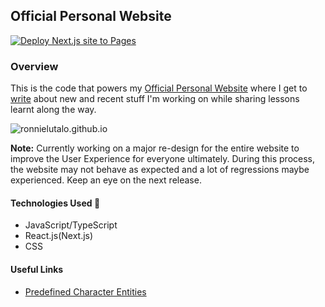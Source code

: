 ## Official Personal Website

[![Deploy Next.js site to Pages](https://github.com/RonnieLutalo/ronnielutalo.github.io/actions/workflows/nextjs-deployment.yml/badge.svg)](https://github.com/RonnieLutalo/ronnielutalo.github.io/actions/workflows/nextjs-deployment.yml)

### Overview

This is the code that powers my [Official Personal Website](https://ronnielutalo.github.io/blog/) where I get to [write](https://ronnielutalo.github.io/blog/) about new and recent stuff I'm working on while sharing lessons learnt along the way.

![ronnielutalo.github.io](https://ronnielutalo.github.io/images/site-meta-image-01.png)

**Note:** Currently working on a major re-design for the entire website to improve the User Experience for everyone ultimately. During this process, the website may not behave as expected and a lot of regressions maybe experienced. Keep an eye on the next release.

#### Technologies Used 🚀

- JavaScript/TypeScript
- React.js(Next.js)
- CSS

#### Useful Links

- [Predefined Character Entities](http://www.madore.org/~david/computers/unicode/htmlent.html)
